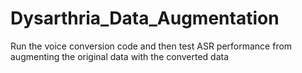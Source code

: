 # Dysarthria_Data_Augmentation
Run the voice conversion code and then test ASR performance from augmenting the original data with the converted data
